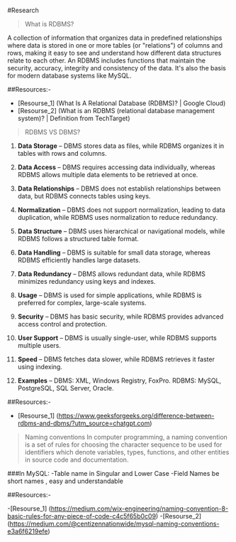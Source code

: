 #Research

>What is RDBMS?

A collection of information that organizes data in predefined relationships where data is stored in one or more tables (or "relations") of columns and rows, making it easy to see and understand how different data structures relate to each other. 
An RDBMS includes functions that maintain the security, accuracy, integrity and consistency of the data.
It's also the basis for modern database systems like MySQL.

##Resources:-

- [Resourse_1] (What Is A Relational Database (RDBMS)? | Google Cloud)
- [Resourse_2] (What is an RDBMS (relational database management system)? | Definition from TechTarget)

>RDBMS VS DBMS?


1. **Data Storage** – DBMS stores data as files, while RDBMS organizes it in tables with rows and columns.  

2. **Data Access** – DBMS requires accessing data individually, whereas RDBMS allows multiple data elements to be retrieved at once.  

3. **Data Relationships** – DBMS does not establish relationships between data, but RDBMS connects tables using keys.  

4. **Normalization** – DBMS does not support normalization, leading to data duplication, while RDBMS uses normalization to reduce redundancy.  

5. **Data Structure** – DBMS uses hierarchical or navigational models, while RDBMS follows a structured table format.  

6. **Data Handling** – DBMS is suitable for small data storage, whereas RDBMS efficiently handles large datasets.  

7. **Data Redundancy** – DBMS allows redundant data, while RDBMS minimizes redundancy using keys and indexes.  

8. **Usage** – DBMS is used for simple applications, while RDBMS is preferred for complex, large-scale systems.  

9. **Security** – DBMS has basic security, while RDBMS provides advanced access control and protection.  

10. **User Support** – DBMS is usually single-user, while RDBMS supports multiple users.  

11. **Speed** – DBMS fetches data slower, while RDBMS retrieves it faster using indexing.    

12. **Examples** – DBMS: XML, Windows Registry, FoxPro. RDBMS: MySQL, PostgreSQL, SQL Server, Oracle.  

##Resources:-

- [Resourse_1]  (https://www.geeksforgeeks.org/difference-between-rdbms-and-dbms/?utm_source=chatgpt.com)

> Naming conventions
In computer programming, a naming convention is a set of rules for choosing the character sequence to be used for identifiers which denote variables, types, functions, and other entities in source code and documentation.

###In MySQL:
-Table name in Singular and Lower Case
-Field Names be short names , easy and understandable

##Resources:-

-[Resourse_1] (https://medium.com/wix-engineering/naming-convention-8-basic-rules-for-any-piece-of-code-c4c5f65b0c09)
-[Resourse_2] (https://medium.com/@centizennationwide/mysql-naming-conventions-e3a6f6219efe)
